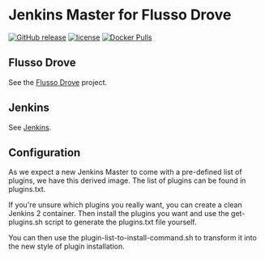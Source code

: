 # Jenkins Master for Flusso Drove

[![GitHub release](https://img.shields.io/github/release/FlussoBV/drove-jenkins-master.svg)]()
[![license](https://img.shields.io/github/license/FlussoBV/drove-jenkins-master.svg)]()
[![Docker Pulls](https://img.shields.io/docker/pulls/flusso/drove-jenkins-master.svg)]()

## Flusso Drove

See the [Flusso Drove](https://github.com/FlussoBV/drove) project.

## Jenkins

See [Jenkins](https://hub.docker.com/r/jenkinsci/jenkins/).

## Configuration

As we expect a new Jenkins Master to come with a pre-defined list of plugins, we have this derived image.
The list of plugins can be found in plugins.txt.

If you're unsure which plugins you really want, you can create a clean Jenkins 2 container.
Then install the plugins you want and use the get-plugins.sh script to generate the plugins.txt file yourself.

You can then use the plugin-list-to-install-command.sh to transform it into the new style of plugin installation.

